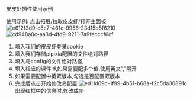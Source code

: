 皮皮虾插件使用示例

使用示例:
点击拓展/拉取皮皮虾/打开主面板
![e612f3d9-c5c7-461e-9956-23d15b5f6210](https://user-images.githubusercontent.com/78841286/157013424-1a955b86-85d1-40c9-93df-22646c1b918f.png)
![cd948a0c-aa3d-4fd9-9211-7a9fecccf6cf](https://user-images.githubusercontent.com/78841286/157013504-ae19b3b0-e7e4-4e0b-b9e0-7b5f577a2e02.png)
1. 填入我们的皮皮虾登录cookie
2. 填入我们存储pipixia配置的文件绝对路径
3. 填入岛config的文件绝对路径,
4. 填入相应的课件id,如果需要配多个值,使用英文","隔开
5. 如果需要配置中英双版本,勾选是否配置双版本
6. 完成后点击开始修改岛配置
![ed11d69c-1f99-4b51-b68a-f2c5da30891c](https://user-images.githubusercontent.com/78841286/157013608-d51c9097-aeea-412a-8210-dc319bb71863.png)
出现红框中的信息时,修改成功


